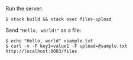 Run the server:

```
$ stack build && stack exec files-upload
```

Send `"Hello, world!"` as a file:

```
$ echo "Hello, world" >sample.txt
$ curl -v -F key1=value1 -F upload=@sample.txt http://localhost:8083/files
```
